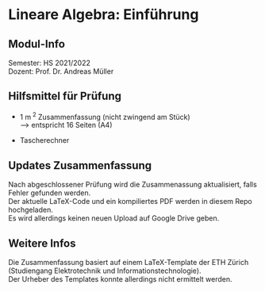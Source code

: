 #  Lineare Algebra: Einführung

## Modul-Info

Semester: HS 2021/2022 \
Dozent: Prof. Dr. Andreas Müller


## Hilfsmittel für Prüfung

- 1 m<sup> 2</sup> Zusammenfassung (nicht zwingend am Stück) \
--> entspricht 16 Seiten (A4)

- Tascherechner


## Updates Zusammenfassung 

Nach abgeschlossener Prüfung wird die Zusammenassung aktualisiert, falls Fehler gefunden werden. \
Der aktuelle LaTeX-Code und ein kompiliertes PDF werden in diesem Repo hochgeladen. \
Es wird allerdings keinen neuen Upload auf Google Drive geben. 


## Weitere Infos

Die Zusammenfassung basiert auf einem LaTeX-Template der ETH Zürich (Studiengang Elektrotechnik und Informationstechnologie). \
Der Urheber des Templates konnte allerdings nicht ermittelt werden.
